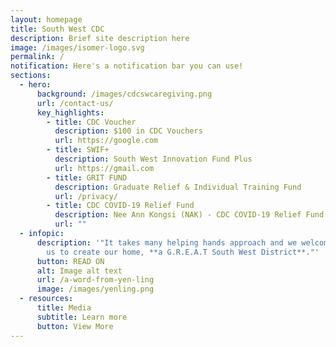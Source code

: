 ```yaml
---
layout: homepage
title: South West CDC
description: Brief site description here
image: /images/isomer-logo.svg
permalink: /
notification: Here's a notification bar you can use!
sections:
  - hero:
      background: /images/cdcswcaregiving.png
      url: /contact-us/
      key_highlights:
        - title: CDC Voucher
          description: $100 in CDC Vouchers
          url: https://google.com
        - title: SWIF+
          description: South West Innovation Fund Plus
          url: https://gmail.com
        - title: GRIT FUND
          description: Graduate Relief & Individual Training Fund
          url: /privacy/
        - title: CDC COVID-19 Relief Fund
          description: Nee Ann Kongsi (NAK) - CDC COVID-19 Relief Fund
          url: ""
  - infopic:
      description: '"It takes many helping hands approach and we welcome you to join
        us to create our home, **a G.R.E.A.T South West District**."'
      button: READ ON
      alt: Image alt text
      url: /a-word-from-yen-ling
      image: /images/yenling.png
  - resources:
      title: Media
      subtitle: Learn more
      button: View More
---
```

